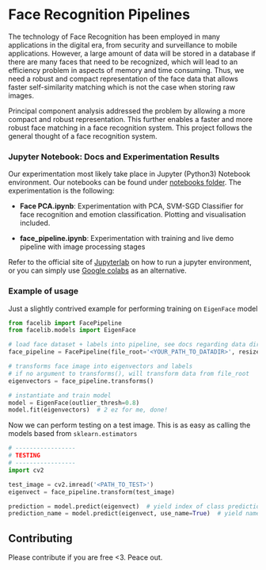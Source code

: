 
# Face Recognition Pipelines

The technology of Face Recognition has been employed in many applications in the digital era, from security and surveillance to mobile applications. However, a large amount of data will be stored in a database if there are many faces that need to be recognized, which will lead to an efficiency problem in aspects of memory and time consuming. Thus, we need a robust and compact representation of the face data that allows faster self-similarity matching which is not the case when storing raw images.

Principal component analysis addressed the problem by allowing a more compact and robust representation. This further enables a faster and more robust face matching in a face recognition system. This project follows the general thought of a face recognition system.

### Jupyter Notebook: Docs and Experimentation Results 

Our experimentation most likely take place in Jupyter (Python3) Notebook environment. Our notebooks can be found under
[notebooks folder](notebooks/). The experimentation is the following:

* **Face PCA.ipynb**: Experimentation with PCA, SVM-SGD Classifier for face recognition and emotion classification. Plotting and visualisation included.

* **face_pipeline.ipynb**: Experimentation with training and live demo pipeline with image processing stages

Refer to the official site of [Jupyterlab](https://jupyter.org/) on how to run a jupyter environment, or you can simply
use [Google colabs](https://colab.research.google.com/) as an alternative.

### Example of usage

Just a slightly contrived example for performing training on `EigenFace` model

```python
from facelib import FacePipeline
from facelib.models import EigenFace

# load face dataset + labels into pipeline, see docs regarding data directory structure
face_pipeline = FacePipeline(file_root='<YOUR_PATH_TO_DATADIR>', resize=(300,300)).fit()

# transforms face image into eigenvectors and labels
# if no argument to transforms(), will transform data from file_root
eigenvectors = face_pipeline.transforms()  

# instantiate and train model
model = EigenFace(outlier_thresh=0.8)
model.fit(eigenvectors)  # 2 ez for me, done!

```

Now we can perform testing on a test image. This is as easy as calling the models based from `sklearn.estimators`

```python
# -----------------
# TESTING
# -----------------
import cv2

test_image = cv2.imread('<PATH_TO_TEST>')
eigenvect = face_pipeline.transform(test_image)

prediction = model.predict(eigenvect)  # yield index of class prediction
prediction_name = model.predict(eigenvect, use_name=True)  # yield name of predicted label class
```

## Contributing

Please contribute if you are free <3. Peace out.
